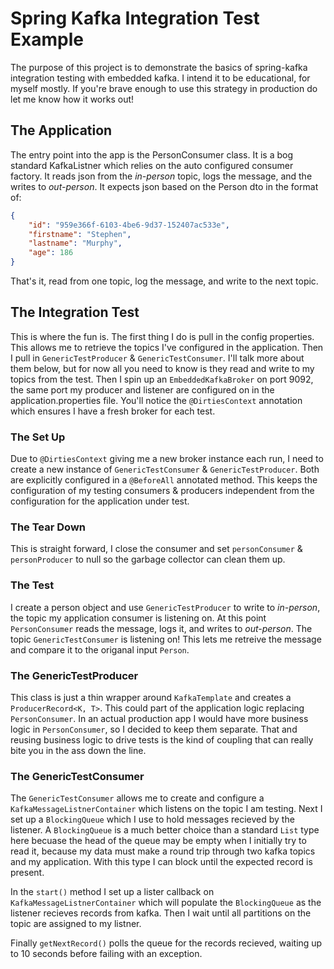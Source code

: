 # Spring Kafka Integration Test Example

The purpose of this project is to demonstrate the basics of spring-kafka integration testing with embedded kafka. I intend it to be educational, for myself mostly. If you're brave enough to use this strategy in production do let me know how it works out!

## The Application

The entry point into the app is the PersonConsumer class. It is a bog standard KafkaListner which relies on the auto configured consumer factory. It reads json from the *in-person* topic, logs the message, and the writes to *out-person*. It expects json based on the Person dto in the format of:

```json
{
    "id": "959e366f-6103-4be6-9d37-152407ac533e",
    "firstname": "Stephen",
    "lastname": "Murphy",
    "age": 186
}
```

That's it, read from one topic, log the message, and write to the next topic.

## The Integration Test

This is where the fun is. The first thing I do is pull in the config properties. This allows me to retrieve the topics I've configured in the application. Then I pull in `GenericTestProducer` & `GenericTestConsumer`. I'll talk more about them below, but for now all you need to know is they read and write to my topics from the test. Then I spin up an `EmbeddedKafkaBroker` on port 9092, the same port my producer and listener are configured on in the application.properties file. You'll notice the `@DirtiesContext` annotation which ensures I have a fresh broker for each test.

### The Set Up

Due to `@DirtiesContext` giving me a new broker instance each run, I need to create a new instance of `GenericTestConsumer` & `GenericTestProducer`. Both are explicitly configured in a `@BeforeAll` annotated method. This keeps the configuration of my testing consumers & producers independent from the configuration for the application under test.

### The Tear Down

This is straight forward, I close the consumer and set `personConsumer` & `personProducer` to null so the garbage collector can clean them up.

### The Test

I create a person object and use `GenericTestProducer` to write to *in-person*, the topic my application consumer is listening on. At this point `PersonConsumer` reads the message, logs it, and writes to *out-person*. The topic `GenericTestConsumer` is listening on! This lets me retreive the message and compare it to the origanal input `Person`.

### The GenericTestProducer

This class is just a thin wrapper around `KafkaTemplate` and creates a `ProducerRecord<K, T>`. This could part of the application logic replacing `PersonConsumer`. In an actual production app I would have more business logic in `PersonConsumer`, so I decided to keep them separate. That and reusing business logic to drive tests is the kind of coupling that can really bite you in the ass down the line.

### The GenericTestConsumer

The `GenericTestConsumer` allows me to create and configure a `KafkaMessageListnerContainer` which listens on the topic I am testing. Next I set up a `BlockingQueue` which I use to hold messages recieved by the listener. A `BlockingQueue` is a much better choice than a standard `List` type here becuase the head of the queue may be empty when I initially try to read it, because my data must make a round trip through two kafka topics and my application. With this type I can block until the expected record is present.

In the `start()` method I set up a lister callback on `KafkaMessageListnerContainer` which will populate the `BlockingQueue` as the listener recieves records from kafka. Then I wait until all partitions on the topic are assigned to my listner.

Finally `getNextRecord()` polls the queue for the records recieved, waiting up to 10 seconds before failing with an exception.
